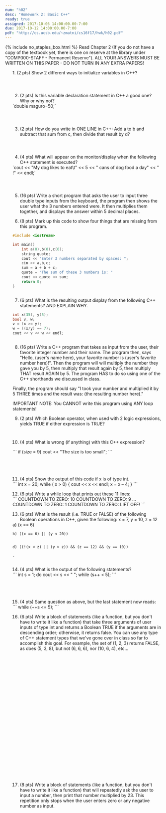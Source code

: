 ```yaml
---
num: "h02"
desc: "Homework 2: Basic C++"
ready: true
assigned: 2017-10-05 14:00:00.00-7:00
due: 2017-10-12 14:00:00.00-7:00
pdf: "http://cs.ucsb.edu/~zmatni/cs16f17/hwk/h02.pdf"
---
```

{% include no_staples_box.html %}
Read Chapter 2 (If you do not have a copy of the textbook yet, there is one on reserve at the library under "COMP000-STAFF - Permanent Reserve"). ALL YOUR ANSWERS MUST BE WRITTEN ON THIS PAPER - DO NOT TURN IN ANY EXTRA PAPERS!

<ol markdown="1">
1.	(2 pts) Show 2 different ways to initialize variables in C++?
  <div style="margin-bottom:4em"></div>

2.	(2 pts) Is this variable declaration statement in C++ a good one? Why or why not?
<div markdown="1">
`double maguro=50;`
</div>
  <div style="margin-bottom:4em"></div>

3.	(2 pts) How do you write in ONE LINE in C++: Add a to b and subtract that sum from c, then divide that result by d?
  <div style="margin-bottom:4em"></div>

4.	(4 pts) What will appear on the monitor/display when the following C++ statement is executed?
<div markdown="1">
`cout << "My dog likes to eat\t" << 5 << " cans of dog food a day" << " !" << endl;`
</div>
  <div style="margin-bottom:4em"></div>

5.	(16 pts) Write a short program that asks the user to input three double type inputs from the keyboard, the program then shows the user what the 3 numbers entered were. It then multiplies them together, and displays the answer within 5 decimal places.
  <div class="pagebreak"></div>

6.	(8 pts) Mark up this code to show four things that are missing from this program.
<div markdown="1">

```cpp
#include <iostream>

int main()
    int a(0),b(0),c(0);
    string quote;
    cout << "Enter 3 numbers separated by spaces: ";
    cin >> a,b,c;
    sum = a + b + c;
    quote = "The sum of these 3 numbers is: "
    cout << quote << sum;
    return 0; 
}
```

</div>
  <div style="margin-bottom:2em"></div>

7.	(6 pts) What is the resulting output display from the following C++ statements? AND EXPLAIN WHY.
    <div style="margin-bottom:0.5em"></div>
<div markdown="1">

```cpp
int x(35), y(5);
bool v, w;
v = (x >= y);
w = ((x/y) == 7);
cout << v << w << endl;
```

</div>
  <div style="margin-bottom:2em"></div>
  
8.	(16 pts) Write a C++ program that takes as input from the user, their favorite integer number and their name. The program then, says "Hello, (user's name here), your favorite number is (user's favorite number here)!". Then the program will will multiply the number they gave you by 5, then multiply that result again by 5, then multiply THAT result AGAIN by 5. The program HAS to do so using one of the C++ shorthands we discussed in class.
  <div style="margin-bottom:1em"></div>
Finally, the program should say "I took your number and multiplied it by 5 THREE times and the result was: (the resulting number here)."
  <div style="margin-bottom:1em"></div>
IMPORTANT NOTE:  You CANNOT write this program using ANY loop statements!

<div class="pagebreak"></div>

9.	(2 pts) Which Boolean operator, when used with 2 logic expressions, yields TRUE if either expression is TRUE?
  <div style="margin-bottom:3em"></div>

10.	(4 pts) What is wrong (if anything) with this C++ expression?
  <div style="margin-bottom:1em"></div>
  <div markdown="1">
```
if (size = 9)
   cout << "The size is too small";
```
  </div>
  <div style="margin-bottom:5em"></div>

11.	(4 pts) Show the output of this code if x is of type int.
<div markdown="1">
```
int x = 20;
while ( x > 0) {
   cout << x << endl;
   x = x – 4;
 }
```
</div> 
 
12.	(6 pts) Write a while loop that prints out these 11 lines: 
<div markdown="1">
```
COUNTDOWN TO ZERO: 10
COUNTDOWN TO ZERO: 9
...
COUNTDOWN TO ZERO: 1
COUNTDOWN TO ZERO: LIFT OFF!
```
</div>
<div class="pagebreak"></div>

13.	(6 pts)  What is the result (i.e. TRUE or FALSE) of the following Boolean operations in C++, given the following:
	x = 7, y = 10, z = 12
	<div style="margin-bottom:0em"></div>
<div markdown="1">
	a) (x == 6)


	b) ((x == 6) || (y < 20))

	
	d) ((!(x < z) || (y > z)) && (z == 12) && (y == 10))
	
	.	
</div>
<div style="margin-bottom:2em"></div>

14.	(4 pts) What is the output of the following statements?
  <div markdown="1">
```
int s = 1;
do
     cout << s << " ";
while (s++ < 5);
```
  </div>
  <div style="margin-bottom:5em"></div>

15.	(4 pts) Same question as above, but the last statement now reads:

  <div markdown="1">
```
while (++s <= 5);
```
  </div>
<div class="pagebreak"></div>

16.	(6 pts) Write a block of statements (like a function, but you don't have to write it like a function) that take three arguments of user inputs of type int and returns a Boolean TRUE if the arguments are in descending order; otherwise, it returns false. You can use any type of C++ statement types that we've gone over in class so far to accomplish this goal. For example, the set of (1, 2, 3) returns FALSE, as does (5, 3, 8), but not (6, 6, 6), nor (10, 6, 4), etc...
  <div style="margin-bottom:30em"></div>

17.	(8 pts) Write a block of statements (like a function, but you don't have to write it like a function) that will repeatedly ask the user to input a number, then print that number multiplied by 23. This repetition only stops when the user enters zero or any negative number as input.

</ol>
